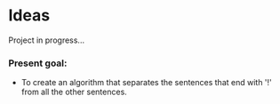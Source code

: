 # Ideas

Project in progress...

### Present goal:

* To create an algorithm that separates the sentences that end with '!' from all the other sentences.
